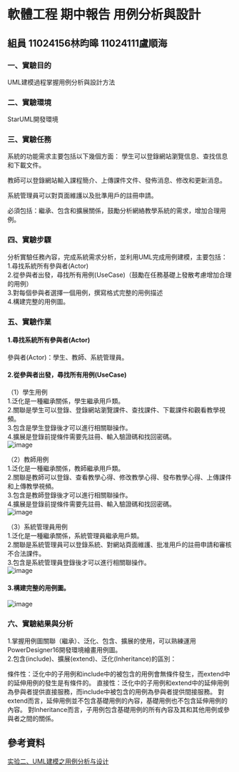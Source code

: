 # 軟體工程 期中報告 用例分析與設計
## 組員 11024156林昀暤 11024111盧順海

### 一、實驗目的
UML建模過程掌握用例分析與設計方法
### 二、實驗環境
StarUML開發環境
### 三、實驗任務
系統的功能需求主要包括以下幾個方面：
學生可以登錄網站瀏覽信息、查找信息和下載文件。

教師可以登錄網站輸入課程簡介、上傳課件文件、發佈消息、修改和更新消息。

系統管理員可以對頁面維護以及批準用戶的註冊申請。

必須包括：繼承、包含和擴展關係，鼓勵分析網絡教學系統的需求，增加合理用例。
### 四、實驗步驟
分析實驗任務內容，完成系統需求分析，並利用UML完成用例建模，主要包括：<br />
1.尋找系統所有參與者(Actor) <br />
2.從參與者出發，尋找所有用例(UseCase)（鼓勵在任務基礎上發散考慮增加合理的用例） <br />
3.對每個參與者選擇一個用例，撰寫格式完整的用例描述 <br />
4.構建完整的用例圖。 <br />
### 五、實驗作業
#### 1.尋找系統所有參與者(Actor)
參與者(Actor)：學生、教師、系統管理員。<br />
#### 2.從參與者出發，尋找所有用例(UseCase)
（1）學生用例 <br />
1.泛化是一種繼承關係，學生繼承用戶類。 <br />
2.關聯是學生可以登錄、登錄網站瀏覽課件、查找課件、下載課件和觀看教學視頻。 <br />
3.包含是學生登錄後才可以進行相關聯操作。 <br />
4.擴展是登錄前提條件需要先註冊、輸入驗證碼和找回密碼。 <br /> 
![image](https://github.com/user-attachments/assets/fc76b613-8e36-4e53-98d8-5e6baec7092a)

（2）教師用例 <br />
1.泛化是一種繼承關係，教師繼承用戶類。 <br />
2.關聯是教師可以登錄、查看教學心得、修改教學心得、發布教學心得、上傳課件和上傳教學視頻。 <br />
3.包含是教師登錄後才可以進行相關聯操作。 <br />
4.擴展是登錄前提條件需要先註冊、輸入驗證碼和找回密碼。 <br /> 
![image](https://github.com/user-attachments/assets/26a38f44-bf60-4e55-96f6-67c92381d2f4)

（3）系統管理員用例 <br />
1.泛化是一種繼承關係，系統管理員繼承用戶類。 <br />
2.關聯是系統管理員可以登錄系統、對網站頁面維護、批准用戶的註冊申請和審核不合法課件。 <br />
3.包含是系統管理員登錄後才可以進行相關聯操作。 <br /> 
![image](https://github.com/user-attachments/assets/b379f3cc-24ae-4c75-a750-71197ccea532)


#### 3.構建完整的用例圖。
![image](https://github.com/user-attachments/assets/6bf5a8bb-1e4c-40c1-a094-879d7b6beef9)


### 六、實驗結果與分析
1.掌握用例圖關聯（繼承）、泛化、包含、擴展的使用，可以熟練運用PowerDesigner16開發環境繪畫用例圖。 <br />
2.包含(include)、擴展(extend)、泛化(Inheritance)的區別：

條件性：泛化中的子用例和include中的被包含的用例會無條件發生，而extend中的延伸用例的發生是有條件的。
直接性：泛化中的子用例和extend中的延伸用例為參與者提供直接服務，而include中被包含的用例為參與者提供間接服務。
對extend而言，延伸用例並不包含基礎用例的內容，基礎用例也不包含延伸用例的內容。
對Inheritance而言，子用例包含基礎用例的所有內容及其和其他用例或參與者之間的關係。 

## 參考資料
[实验二、UML建模之用例分析与设计](https://blog.csdn.net/qq_45037155/article/details/123818285)

